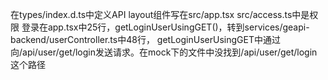 在types/index.d.ts中定义API
layout组件写在src/app.tsx
src/access.ts中是权限
登录在app.tsx中25行，getLoginUserUsingGET()，转到services/geapi-backend/userController.ts中48行， getLoginUserUsingGET中通过向/api/user/get/login发送请求。在mock下的文件中没找到/api/user/get/login这个路径
